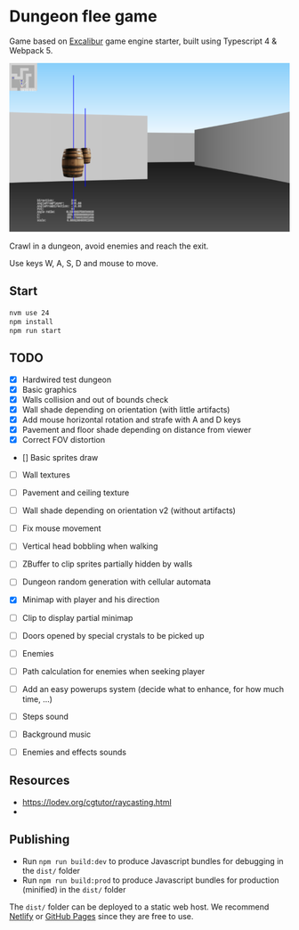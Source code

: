 # Dungeon flee game

Game based on [Excalibur](https://excaliburjs.com) game engine starter, built using Typescript 4 & Webpack 5.

![Preview of current version](resources/screenshot-v0.4.png)

Crawl in a dungeon, avoid enemies and reach the exit.

Use keys W, A, S, D and mouse to move.


## Start
```shell
nvm use 24
npm install
npm run start
```


## TODO
- [x] Hardwired test dungeon
- [x] Basic graphics
- [x] Walls collision and out of bounds check
- [x] Wall shade depending on orientation (with little artifacts)
- [x] Add mouse horizontal rotation and strafe with A and D keys
- [x] Pavement and floor shade depending on distance from viewer
- [x] Correct FOV distortion
- [\] Basic sprites draw
- [ ] Wall textures
- [ ] Pavement and ceiling texture
- [ ] Wall shade depending on orientation v2 (without artifacts)
- [ ] Fix mouse movement
- [ ] Vertical head bobbling when walking
- [ ] ZBuffer to clip sprites partially hidden by walls
- [ ] Dungeon random generation with cellular automata
- [x] Minimap with player and his direction
- [ ] Clip to display partial minimap
- [ ] Doors opened by special crystals to be picked up
- [ ] Enemies
- [ ] Path calculation for enemies when seeking player
- [ ] Add an easy powerups system (decide what to enhance, for how much time, ...)
- [ ] Steps sound
- [ ] Background music
- [ ] Enemies and effects sounds


## Resources
- https://lodev.org/cgtutor/raycasting.html
- 

## Publishing

* Run `npm run build:dev` to produce Javascript bundles for debugging in the `dist/` folder
* Run `npm run build:prod` to produce Javascript bundles for production (minified) in the `dist/` folder

The `dist/` folder can be deployed to a static web host. We recommend [Netlify](https://netlify.com) or [GitHub Pages](https://pages.github.com/) since they are free to use.

